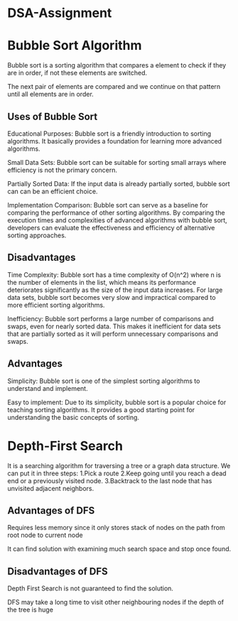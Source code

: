 # DSA-Assignment
<h1>Bubble Sort Algorithm</h1>
Bubble sort is a sorting algorithm that compares a element to check if they are in order, if not these elements are switched. 

The next pair of elements are compared and we continue on that pattern until all elements are in order.

<h2>Uses of Bubble Sort</h2>
Educational Purposes: Bubble sort is a friendly introduction to sorting algorithms. It basically provides a foundation for learning more advanced algorithms.

Small Data Sets: Bubble sort can be suitable for sorting small arrays where efficiency is not the primary concern. 

Partially Sorted Data: If the input data is already partially sorted, bubble sort can can be an efficient choice. 

Implementation Comparison: Bubble sort can serve as a baseline for comparing the performance of other sorting algorithms. By comparing the execution times and complexities of advanced algorithms with bubble sort, developers can evaluate the effectiveness and efficiency of alternative sorting approaches. 

<h2>Disadvantages</h2>
Time Complexity: Bubble sort has a time complexity of O(n^2) where n is the number of elements in the list, which means  its performance deteriorates significantly as the size of the input data increases. For large data sets, bubble sort becomes very slow and impractical compared to more efficient sorting algorithms.

Inefficiency: Bubble sort performs a large number of comparisons and swaps, even for nearly sorted data. This makes it inefficient for data sets that are partially sorted as it will perform unnecessary comparisons and swaps.

<h2>Advantages</h2>
Simplicity: Bubble sort is one of the simplest sorting algorithms to understand and implement.

Easy to implement: Due to its simplicity, bubble sort is a popular choice for teaching sorting algorithms. It provides a good starting point for understanding the basic concepts of sorting.

<h1>Depth-First Search</h1>
It is a searching algorithm for traversing a tree or a graph data structure.
We can put it in three steps: 
1.Pick a route
2.Keep going until you reach a dead end or a previously visited node.
3.Backtrack to the last node that has unvisited adjacent neighbors.

<h2>Advantages of DFS</h2>
Requires less memory since it only stores stack of nodes on the path from root node to current node

It can find solution with examining much search space and stop once found.


<h2>Disadvantages of DFS</h2>
Depth First Search is not guaranteed to find the solution.

 DFS may take a long time to visit other neighbouring nodes if the depth of the tree is huge




